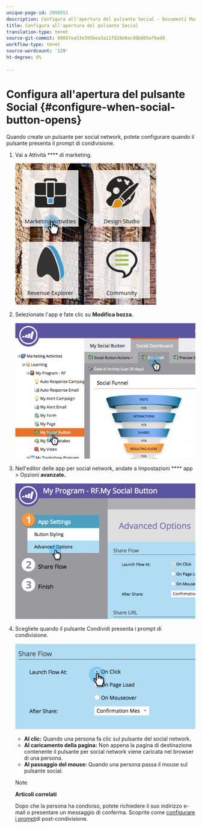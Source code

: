 ```yaml
---
unique-page-id: 2950551
description: Configura all'apertura del pulsante Social - Documenti Marketo - Documentazione prodotto
title: Configura all'apertura del pulsante Social
translation-type: tm+mt
source-git-commit: 00887ea53e395bea3a11fd28e0ac98b085ef6ed8
workflow-type: tm+mt
source-wordcount: '129'
ht-degree: 0%

---
```



# Configura all&#39;apertura del pulsante Social {#configure-when-social-button-opens}

Quando create un pulsante [](../../../../product-docs/demand-generation/landing-pages/free-form-landing-pages/add-a-social-button-to-a-free-form-landing-page.md)per social network, potete configurare quando il pulsante presenta il prompt di condivisione.

1. Vai a Attività **** di marketing.

   ![](assets/ma-3.png)

1. Selezionate l&#39;app e fate clic su **Modifica bozza.**

   ![](assets/image2014-9-22-16-3a35-3a50.png)

1. Nell&#39;editor delle app per social network, andate a Impostazioni **** app > Opzioni **avanzate.**

   ![](assets/image2014-9-22-16-3a36-3a6.png)

1. Scegliete quando il pulsante Condividi presenta i prompt di condivisione.

   ![](assets/image2014-9-22-16-3a36-3a21.png)

   * **Al clic:** Quando una persona fa clic sul pulsante del social network.
   * **Al caricamento della pagina:** Non appena la pagina di destinazione contenente il pulsante per social network viene caricata nel browser di una persona.
   * **Al passaggio del mouse:** Quando una persona passa il mouse sul pulsante social.

   >[!NOTE]
   >
   >**Articoli correlati**
   >
   >
   >Dopo che la persona ha condiviso, potete richiedere il suo indirizzo e-mail o presentare un messaggio di conferma. Scoprite come [configurare i prompt](configure-after-share-prompts.md)di post-condivisione.

